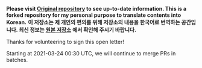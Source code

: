 **Please visit [Original repository](rms-open-letter/rms-open-letter.github.io) to see up-to-date information. This is a forked repository for my personal purpose to translate contents into Korean.**
**이 저장소는 제 개인의 편의를 위해 저장소의 내용을 한국어로 번역하는 공간입니다. 최신 정보는 [원본 저장소](rms-open-letter/rms-open-letter.github.io) 에서 확인해 주시기 바랍니다.**

Thanks for volunteering to sign this open letter!

Starting at 2021-03-24 00:30 UTC, we will continue to merge PRs in batches.
